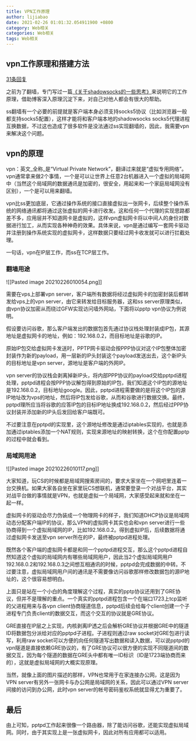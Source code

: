 ```yaml
---
title: VPN工作原理
author: lijiabao
date: 2021-02-26 01:01:32.054911900 +0800
category: Web相关
categories: Web相关
tags: Web相关
---
```

## vpn工作原理和搭建方法

[31条回复](https://yuerblog.cc/2017/01/03/how-vpn-works-and-how-to-setup-pptp/#comments)

之前为了翻墙，专门写过一篇[《关于shadowsocks的一些思考》](http://yuerblog.cc/2016/11/23/the-principles-of-shadowsocks/)来说明它的工作原理，借助博客深入原理沉淀下来，对自己对他人都会有很大的帮助。

ss翻墙有一个必要的前提就是客户端本身必须支持socks5协议（比如浏览器一般都支持socks5配置），这样才能将和客户端本地的shadowsocks socks5代理进程互换数据，不过这也造成了很多软件是没法通过ss实现翻墙的，因此，我需要vpn来解决这个问题。

## vpn的原理

vpn：英文_全称_是“Virtual Private Network”，翻译过来就是“虚拟专用网络”。vpn通常拿来做2个事情，一个是可以让世界上任意2台机器进入一个虚拟的局域网中（当然这个局域网的数据通讯是加密的，很安全，用起来和一个家庭局域网没有区别），一个是可以用来翻墙。

vpn比ss更加底层，它通过操作系统的接口直接虚拟出一张网卡，后续整个操作系统的网络通讯都将通过这张虚拟的网卡进行收发。这和任何一个代理的实现思路都差不多，应用层并不知道网卡是虚拟的，这样vpn虚拟网卡将以中间人的身份对数据进行加工，从而实现各种神奇的效果。具体来说，vpn是通过编写一套网卡驱动并注册到操作系统实现的虚拟网卡，这样数据只要经过网卡收发就可以进行拦截处理。

一句话，vpn在IP层工作，而ss在TCP层工作。

### 翻墙用途

![[Pasted image 20210226010054.png]]

需要在vps上部署vpn server，客户端所有数据将经过虚拟网卡的加密封装后都转发给vps上的vpn server，由它来转发给目标服务器，这和ss server原理类似，由vpn协议加密从而绕过GFW实现访问墙外网站，下面将以pptp vpn协议为例说明。

假设要访问谷歌，那么客户端发出的数据包首先通过协议栈处理封装成IP包，其源地址是虚拟网卡的地址，例如：192.168.0.2，而目标地址是谷歌的IP。

原始IP包交给虚拟网卡发送时，PPTP网卡驱动会按PPP协议对这个IP包整体加密封装作为新的payload，用一层新的IP头封装这个payload发送出去，这个新IP头的目标地址是vpn server，源地址是客户端的外网IP。

vpn server的协议栈会剥离掉新IP头，将内部PPP协议的payload交给pptpd进程处理，pptpd进程会按PPP协议解包得到原始的IP包，我们知道这个IP包的源地址是192.168.0.2，目标地址google。因此，pptpd进程需要做的是将这个IP包的源IP地址改为vps的地址，然后将IP包发给谷歌，从而和谷歌进行数据交换。最终，pptpd理所应当将谷歌的应答IP包的目标IP地址换成192.168.0.2，然后经过PPP协议封装并添加新的IP头后发回给客户端既可。

不过要注意在pptpd的实现里，这个源地址修改是通过iptables实现的，也就是添加通过iptables添加一个NAT规则，实现来源地址的映射转换，这个在你配置pptp的过程中就会看到。

### 局域网用途

![[Pasted image 20210226010117.png]]

大家知道，玩CS的时候都是局域网搜索房间的，要求大家坐在一个网吧里连着一台交换机。如果大家各自坐在家里玩CS想联机，通常要登录一个对战平台，其实对战平台做的事情就是VPN，也就是虚拟一个局域网，大家感受起来就和坐在一起一样。

虚拟网卡的驱动会尽力伪装成一个物理网卡的样子，我们知道DHCP协议是局域网动态分配客户端IP的协议，那么VPN的虚拟网卡其实也会和vpn server进行一些协商得到一个虚拟局域网的IP，比如192.168.0.2。得到虚拟IP后，后续数据将通过虚拟网卡发送至vpn server所在的IP，最终被pptpd进程处理。

既然各个客户端的虚拟网卡都是和同一个pptpd进程交互，那么这个pptpd进程自然知道这个虚拟的局域网内有哪些局域网用户，因此当2个虚拟局域网用户192.168.0.2和192.168.0.3之间想互相通讯的时候，pptpd会完成数据的中转。不过要注意，虚拟局域网用户间的通讯是不需要像访问谷歌那样修改数据包的源IP地址的，这个很容易想明白。

上面只是站在一个小白的角度理解这个过程，真实的pptp协议还用到了GRE协议，但并不是理解的重点。一个真实的pptpd进程包含一个在端口1723上tcp监听的父进程用来与各vpn client协商隧道信息，pptpd后续会给每个client创建一个子进程专门负责client的数据交互，而这个交互的协议就是GRE协议。

GRE直接在IP层之上实现，内核剥离IP透之后会解析GRE协议并根据GRE中的隧道ID将数据包分派给对应的pptpd子进程。子进程则通过raw socket对GRE包进行读写，利用raw socket可以方便的向任何隧道写出数据和读入数据，可以说pptpd的vpn隧道是直接依赖GRE协议的，有了GRE协议可以很方便的实现不同隧道间的数据交互，因为每个隧道的数据在GRE头中都有唯一ID标识（ID是1723端协商而来的），这就是虚拟局域网的大概实现原理。

当然，就像上面的图片描述的那样，VPN也常用于在家连接办公网，这是因为VPN server有另外一张网卡与办公网是局域网的关系，因此可以通过VPN server间接的访问到办公网，此时vpn server的帐号密码鉴权系统就显得尤为重要了。

## 最后

由上可知，pptpd工作起来很像一个路由器，除了能访问谷歌，还能实现虚拟局域网。同时，由于其实现上是一张虚拟网卡，因此对所有应用都可以适用。